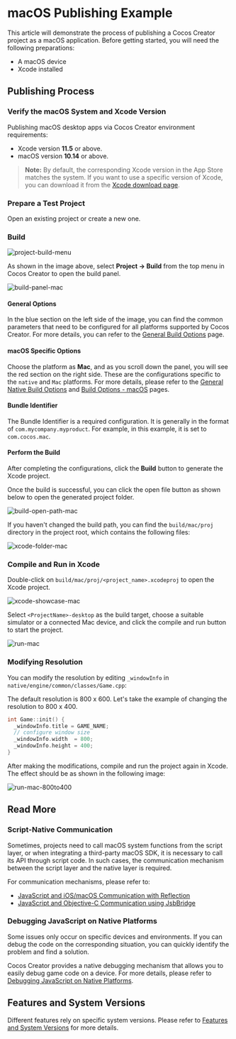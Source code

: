 # macOS Publishing Example

This article will demonstrate the process of publishing a Cocos Creator project as a macOS application. Before getting started, you will need the following preparations:

- A macOS device
- Xcode installed

## Publishing Process

### Verify the macOS System and Xcode Version

Publishing macOS desktop apps via Cocos Creator environment requirements:

- Xcode version **11.5** or above.
- macOS version **10.14** or above.

>**Note:** By default, the corresponding Xcode version in the App Store matches the system. If you want to use a specific version of Xcode, you can download it from the [Xcode download page](https://developer.apple.com/xcode/download/).

### Prepare a Test Project

Open an existing project or create a new one.

### Build

![project-build-menu](./images/project-build-menu.png)

As shown in the image above, select **Project -> Build** from the top menu in Cocos Creator to open the build panel.

![build-panel-mac](./images/build-panel-mac.png)

#### General Options

In the blue section on the left side of the image, you can find the common parameters that need to be configured for all platforms supported by Cocos Creator. For more details, you can refer to the [General Build Options](./../build-options.md) page.

#### macOS Specific Options

Choose the platform as **Mac**, and as you scroll down the panel, you will see the red section on the right side. These are the configurations specific to the `native` and `Mac` platforms. For more details, please refer to the [General Native Build Options](./../native-options.md) and [Build Options - macOS](./build-options-mac.md) pages.

#### Bundle Identifier

The Bundle Identifier is a required configuration. It is generally in the format of `com.mycompany.myproduct`. For example, in this example, it is set to `com.cocos.mac`.

#### Perform the Build

After completing the configurations, click the **Build** button to generate the Xcode project.

Once the build is successful, you can click the open file button as shown below to open the generated project folder.

![build-open-path-mac](./images/build-open-path-mac.png)

If you haven't changed the build path, you can find the `build/mac/proj` directory in the project root, which contains the following files:

![xcode-folder-mac](./images/xcode-folder-mac.png)

### Compile and Run in Xcode

Double-click on `build/mac/proj/<project_name>.xcodeproj` to open the Xcode project.

![xcode-showcase-mac](./images/xcode-showcase-mac.png)

Select `<ProjectName>-desktop` as the build target, choose a suitable simulator or a connected Mac device, and click the compile and run button to start the project.

![run-mac](./images/run-mac.png)

### Modifying Resolution

You can modify the resolution by editing `_windowInfo` in `native/engine/common/classes/Game.cpp`:

The default resolution is 800 x 600. Let's take the example of changing the resolution to 800 x 400.

```C++
int Game::init() {
  _windowInfo.title = GAME_NAME;
  // configure window size
  _windowInfo.width  = 800;
  _windowInfo.height = 400;
}
```

After making the modifications, compile and run the project again in Xcode. The effect should be as shown in the following image:

![run-mac-800to400](./images/run-mac-800to400.png)

## Read More

### Script-Native Communication

Sometimes, projects need to call macOS system functions from the script layer, or when integrating a third-party macOS SDK, it is necessary to call its API through script code. In such cases, the communication mechanism between the script layer and the native layer is required.

For communication mechanisms, please refer to:

- [JavaScript and iOS/macOS Communication with Reflection](../../../advanced-topics/oc-reflection.md)
- [JavaScript and Objective-C Communication using JsbBridge](./../../../advanced-topics/js-oc-bridge.md)

### Debugging JavaScript on Native Platforms

Some issues only occur on specific devices and environments. If you can debug the code on the corresponding situation, you can quickly identify the problem and find a solution.

Cocos Creator provides a native debugging mechanism that allows you to easily debug game code on a device. For more details, please refer to [Debugging JavaScript on Native Platforms](./../debug-jsb.md).

## Features and System Versions

Different features rely on specific system versions. Please refer to [Features and System Versions](./../../../advanced-topics/supported-versions.md) for more details.
